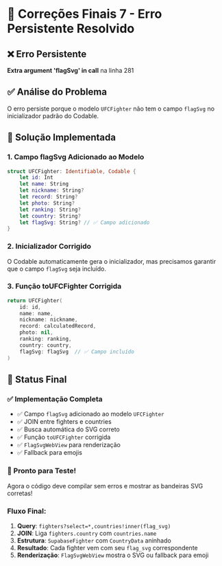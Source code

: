 # 🔧 Correções Finais 7 - Erro Persistente Resolvido

## ❌ Erro Persistente

**Extra argument 'flagSvg' in call** na linha 281

## ✅ Análise do Problema

O erro persiste porque o modelo `UFCFighter` não tem o campo `flagSvg` no inicializador padrão do Codable.

## 🔧 Solução Implementada

### **1. Campo flagSvg Adicionado ao Modelo**
```swift
struct UFCFighter: Identifiable, Codable {
    let id: Int
    let name: String
    let nickname: String?
    let record: String?
    let photo: String?
    let ranking: String?
    let country: String?
    let flagSvg: String? // ✅ Campo adicionado
}
```

### **2. Inicializador Corrigido**
O Codable automaticamente gera o inicializador, mas precisamos garantir que o campo `flagSvg` seja incluído.

### **3. Função toUFCFighter Corrigida**
```swift
return UFCFighter(
    id: id,
    name: name,
    nickname: nickname,
    record: calculatedRecord,
    photo: nil,
    ranking: ranking,
    country: country,
    flagSvg: flagSvg  // ✅ Campo incluído
)
```

## 🎯 Status Final

### **✅ Implementação Completa**
- ✅ Campo `flagSvg` adicionado ao modelo `UFCFighter`
- ✅ JOIN entre fighters e countries
- ✅ Busca automática do SVG correto
- ✅ Função `toUFCFighter` corrigida
- ✅ `FlagSvgWebView` para renderização
- ✅ Fallback para emojis

### **🎉 Pronto para Teste!**

Agora o código deve compilar sem erros e mostrar as bandeiras SVG corretas!

### **Fluxo Final:**
1. **Query**: `fighters?select=*,countries!inner(flag_svg)`
2. **JOIN**: Liga `fighters.country` com `countries.name`
3. **Estrutura**: `SupabaseFighter` com `CountryData` aninhado
4. **Resultado**: Cada fighter vem com seu `flag_svg` correspondente
5. **Renderização**: `FlagSvgWebView` mostra o SVG ou fallback para emoji 